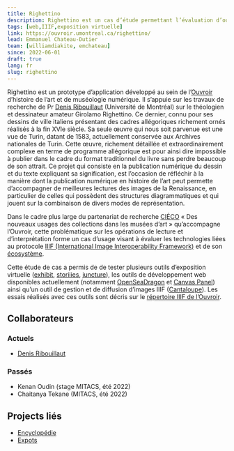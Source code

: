 ```yaml
---
title: Righettino
description: Righettino est un cas d’étude permettant l’évaluation d’outils de visualisation d’images haute-résolution IIIF
tags: [web,IIIF,exposition virtuelle]
link: https://ouvroir.umontreal.ca/righettino/
lead: Emmanuel Chateau-Dutier
team: [williamdiakite, emchateau] 
since: 2022-06-01
draft: true
lang: fr
slug: righettino
---
```


<!-- project description -->
Righettino est un prototype d’application développé au sein de l’[Ouvroir](https://ouvroir.umontreal.ca/) d’histoire de l’art et de muséologie numérique. Il s’appuie sur les travaux de recherche de Pr [Denis Ribouillaut](https://histart.umontreal.ca/repertoire-departement/professeur/in/in19365/sg/Denis%20Ribouillault/) (Université de Montréal) sur le théologien et dessinateur amateur Girolamo Righettino. Ce dernier, connu pour ses dessins de ville italiens présentant des cadres allégoriques richement ornés réalisés à la fin XVIe siècle. Sa seule œuvre qui nous soit parvenue est une vue de Turin, datant de 1583, actuellement conservée aux Archives nationales de Turin. Cette œuvre, richement détaillée et extraordinairement complexe en terme de programme allégorique est pour ainsi dire impossible à publier dans le cadre du format traditionnel du livre sans perdre beaucoup de son attrait. Ce projet qui consiste en la publication numérique du dessin et du texte <!--manuscrit rédigé par Righettino--> expliquant sa signification, est l’occasion de réfléchir à la manière dont la publication numérique en histoire de l’art peut permette d’accompagner de meilleures lectures des images de la Renaissance, en particulier de celles qui possèdent des structures diagrammatiques et qui jouent sur la combinaison de divers modes de représentation.

Dans le cadre plus large du partenariat de recherche [CIÉCO](http://cieco.umontreal.ca/) « Des nouveaux usages des collections dans les musées d’art » qu’accompagne l’Ouvroir, cette problématique sur les opérations de lecture et d’interprétation forme un cas d’usage visant à évaluer les technologies liées au protocole [IIIF (International Image Interoperability Framework)](https://iiif.io/) et de son [écosystème](https://github.com/IIIF/awesome-iiif). 

Cette étude de cas a permis de de tester plusieurs outils d’exposition virtuelle ([exhibit](https://www.exhibit.so/), [storiiies](http://storiiies.cogapp.com/), [juncture](https://juncture-digital.org/)), les outils de développement web disponibles actuellement (notamment [OpenSeaDragon](https://openseadragon.github.io/) et [Canvas Panel](https://iiif-canvas-panel.netlify.app/)) ainsi qu’un outil de gestion et de diffusion d’images IIIF ([Cantaloupe](https://cantaloupe-project.github.io/)). Les essais réalisés avec ces outils sont décris sur le [répertoire IIIF de l’Ouvroir](https://github.com/ouvroir/IIIF/tree/main/documentation).

## Collaborateurs

### Actuels

- [Denis Ribouillaut](https://histart.umontreal.ca/repertoire-departement/professeur/in/in19365/sg/Denis%20Ribouillault/)

### Passés

- Kenan Oudin (stage MITACS, été 2022)
- Chaitanya Tekane (MITACS, été 2022)


## Projects liés
- [Encyclopédie](https://ouvroir.umontreal.ca/fr/projets/encyclopedie/)
- [Expots](https://ouvroir.umontreal.ca/fr/projets/expots/)





<!--publications, expos, articles, conférences-->
